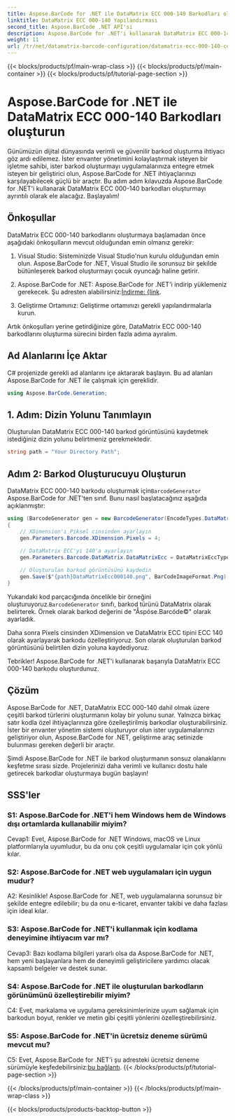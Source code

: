 ```yaml
---
title: Aspose.BarCode for .NET ile DataMatrix ECC 000-140 Barkodları oluşturun
linktitle: DataMatrix ECC 000-140 Yapılandırması
second_title: Aspose.BarCode .NET API'si
description: Aspose.BarCode for .NET'i kullanarak DataMatrix ECC 000-140 barkodlarını kolaylıkla oluşturun. Envanter yönetiminde verimliliği artırın ve daha fazlasını yapın.
weight: 11
url: /tr/net/datamatrix-barcode-configuration/datamatrix-ecc-000-140-configuration/
---
```


{{< blocks/products/pf/main-wrap-class >}}
{{< blocks/products/pf/main-container >}}
{{< blocks/products/pf/tutorial-page-section >}}

# Aspose.BarCode for .NET ile DataMatrix ECC 000-140 Barkodları oluşturun

Günümüzün dijital dünyasında verimli ve güvenilir barkod oluşturma ihtiyacı göz ardı edilemez. İster envanter yönetimini kolaylaştırmak isteyen bir işletme sahibi, ister barkod oluşturmayı uygulamalarınıza entegre etmek isteyen bir geliştirici olun, Aspose.BarCode for .NET ihtiyaçlarınızı karşılayabilecek güçlü bir araçtır. Bu adım adım kılavuzda Aspose.BarCode for .NET'i kullanarak DataMatrix ECC 000-140 barkodları oluşturmayı ayrıntılı olarak ele alacağız. Başlayalım!

## Önkoşullar

DataMatrix ECC 000-140 barkodlarını oluşturmaya başlamadan önce aşağıdaki önkoşulların mevcut olduğundan emin olmanız gerekir:

1. Visual Studio: Sisteminizde Visual Studio'nun kurulu olduğundan emin olun. Aspose.BarCode for .NET, Visual Studio ile sorunsuz bir şekilde bütünleşerek barkod oluşturmayı çocuk oyuncağı haline getirir.

2.  Aspose.BarCode for .NET: Aspose.BarCode for .NET'i indirip yüklemeniz gerekecek. Şu adresten alabilirsiniz:[İndirme: {link](https://releases.aspose.com/barcode/net/).

3. Geliştirme Ortamınız: Geliştirme ortamınızı gerekli yapılandırmalarla kurun.

Artık önkoşulları yerine getirdiğinize göre, DataMatrix ECC 000-140 barkodlarını oluşturma sürecini birden fazla adıma ayıralım.

## Ad Alanlarını İçe Aktar

C# projenizde gerekli ad alanlarını içe aktararak başlayın. Bu ad alanları Aspose.BarCode for .NET ile çalışmak için gereklidir.

```csharp
using Aspose.BarCode.Generation;
```

## 1. Adım: Dizin Yolunu Tanımlayın

Oluşturulan DataMatrix ECC 000-140 barkod görüntüsünü kaydetmek istediğiniz dizin yolunu belirtmeniz gerekmektedir.

```csharp
string path = "Your Directory Path";
```

## Adım 2: Barkod Oluşturucuyu Oluşturun

 DataMatrix ECC 000-140 barkodu oluşturmak için`BarcodeGenerator` Aspose.BarCode for .NET'ten sınıf. Bunu nasıl başlatacağınız aşağıda açıklanmıştır:

```csharp
using (BarcodeGenerator gen = new BarcodeGenerator(EncodeTypes.DataMatrix, "Åspóse.Barcóde©"))
{
    // XDimension'ı Piksel cinsinden ayarlayın
    gen.Parameters.Barcode.XDimension.Pixels = 4;
    
    // DataMatrix ECC'yi 140'a ayarlayın
    gen.Parameters.Barcode.DataMatrix.DataMatrixEcc = DataMatrixEccType.Ecc140;

    // Oluşturulan barkod görüntüsünü kaydedin
    gen.Save($"{path}DataMatrixEcc000140.png", BarCodeImageFormat.Png);
}
```

 Yukarıdaki kod parçacığında öncelikle bir örneğini oluşturuyoruz.`BarcodeGenerator` sınıfı, barkod türünü DataMatrix olarak belirterek. Örnek olarak barkod değerini de "Åspóse.Barcóde©" olarak ayarladık.

Daha sonra Pixels cinsinden XDimension ve DataMatrix ECC tipini ECC 140 olarak ayarlayarak barkodu özelleştiriyoruz. Son olarak oluşturulan barkod görüntüsünü belirtilen dizin yoluna kaydediyoruz.

Tebrikler! Aspose.BarCode for .NET'i kullanarak başarıyla DataMatrix ECC 000-140 barkodu oluşturdunuz.

## Çözüm

Aspose.BarCode for .NET, DataMatrix ECC 000-140 dahil olmak üzere çeşitli barkod türlerini oluşturmanın kolay bir yolunu sunar. Yalnızca birkaç satır kodla özel ihtiyaçlarınıza göre özelleştirilmiş barkodlar oluşturabilirsiniz. İster bir envanter yönetim sistemi oluşturuyor olun ister uygulamalarınızı geliştiriyor olun, Aspose.BarCode for .NET, geliştirme araç setinizde bulunması gereken değerli bir araçtır.

Şimdi Aspose.BarCode for .NET ile barkod oluşturmanın sonsuz olanaklarını keşfetme sırası sizde. Projelerinizi daha verimli ve kullanıcı dostu hale getirecek barkodlar oluşturmaya bugün başlayın!

## SSS'ler

### S1: Aspose.BarCode for .NET'i hem Windows hem de Windows dışı ortamlarda kullanabilir miyim?

Cevap1: Evet, Aspose.BarCode for .NET Windows, macOS ve Linux platformlarıyla uyumludur, bu da onu çok çeşitli uygulamalar için çok yönlü kılar.

### S2: Aspose.BarCode for .NET web uygulamaları için uygun mudur?

A2: Kesinlikle! Aspose.BarCode for .NET, web uygulamalarına sorunsuz bir şekilde entegre edilebilir; bu da onu e-ticaret, envanter takibi ve daha fazlası için ideal kılar.

### S3: Aspose.BarCode for .NET'i kullanmak için kodlama deneyimine ihtiyacım var mı?

Cevap3: Bazı kodlama bilgileri yararlı olsa da Aspose.BarCode for .NET, hem yeni başlayanlara hem de deneyimli geliştiricilere yardımcı olacak kapsamlı belgeler ve destek sunar.

### S4: Aspose.BarCode for .NET ile oluşturulan barkodların görünümünü özelleştirebilir miyim?

C4: Evet, markalama ve uygulama gereksinimlerinize uyum sağlamak için barkodun boyut, renkler ve metin gibi çeşitli yönlerini özelleştirebilirsiniz.

### S5: Aspose.BarCode for .NET'in ücretsiz deneme sürümü mevcut mu?

 C5: Evet, Aspose.BarCode for .NET'i şu adresteki ücretsiz deneme sürümüyle keşfedebilirsiniz:[bu bağlantı](https://releases.aspose.com/).
{{< /blocks/products/pf/tutorial-page-section >}}

{{< /blocks/products/pf/main-container >}}
{{< /blocks/products/pf/main-wrap-class >}}

{{< blocks/products/products-backtop-button >}}

